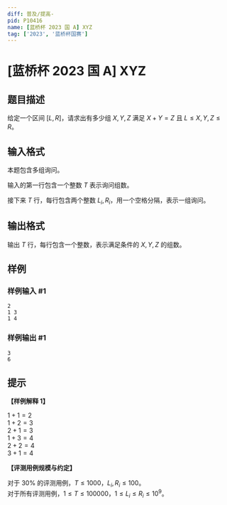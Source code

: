 ```yaml
---
diff: 普及/提高-
pid: P10416
name: [蓝桥杯 2023 国 A] XYZ
tag: ['2023', '蓝桥杯国赛']
---
```

# [蓝桥杯 2023 国 A] XYZ
## 题目描述

给定一个区间 $[L,R]$，请求出有多少组 $X,Y,Z$ 满足 $X+Y=Z$ 且 $L\le X,Y,Z\le R$。
## 输入格式

本题包含多组询问。

输入的第一行包含一个整数 $T$ 表示询问组数。

接下来 $T$ 行，每行包含两个整数 $L_i,R_i$，用一个空格分隔，表示一组询问。
## 输出格式

输出 $T$ 行，每行包含一个整数，表示满足条件的 $X,Y,Z$ 的组数。
## 样例

### 样例输入 #1
```
2
1 3
1 4
```
### 样例输出 #1
```
3
6

```
## 提示

**【样例解释 1】**

$1+1=2$  
$1+2=3$  
$2+1=3$  
$1+3=4$  
$2+2=4$  
$3+1=4$

**【评测用例规模与约定】**

对于 $30\%$ 的评测用例，$T\le 1000$，$L_i,R_i\le 100$。  
对于所有评测用例，$1\le T\le 100000$，$1\le L_i\le R_i\le 10^9$。
